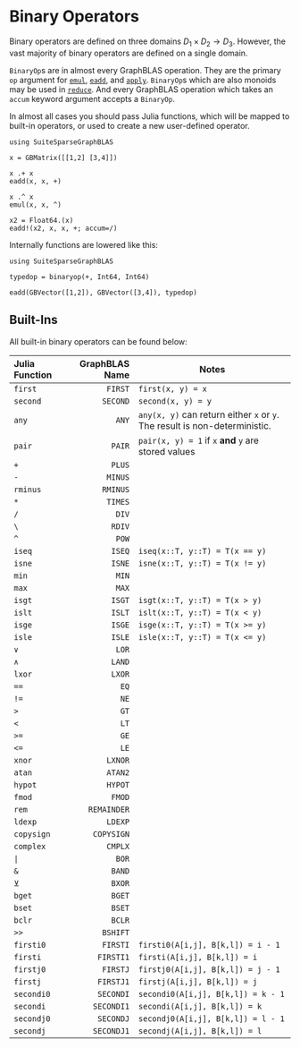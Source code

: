 # Binary Operators

Binary operators are defined on three domains $D_1 \times D_2 \rightarrow D_3$.
However, the vast majority of binary operators are defined on a single domain.

`BinaryOp`s are in almost every GraphBLAS operation. They are the primary `op` argument for [`emul`](@ref), [`eadd`](@ref), and [`apply`](@ref). `BinaryOp`s which are also monoids may be used in [`reduce`](@ref). And every GraphBLAS operation which takes an `accum` keyword argument accepts a `BinaryOp`.

In almost all cases you should pass Julia functions, which will be mapped to built-in operators, or used to create a new user-defined operator.

```@repl
using SuiteSparseGraphBLAS

x = GBMatrix([[1,2] [3,4]])

x .+ x
eadd(x, x, +)

x .^ x
emul(x, x, ^)

x2 = Float64.(x)
eadd!(x2, x, x, +; accum=/)
```

Internally functions are lowered like this:

```@repl
using SuiteSparseGraphBLAS

typedop = binaryop(+, Int64, Int64)

eadd(GBVector([1,2]), GBVector([3,4]), typedop)
```

## Built-Ins

All built-in binary operators can be found below:

| Julia Function | GraphBLAS Name | Notes                                                     |
|:----------------|----------------:|------------------------------------------------------   |
| `first`           | `FIRST`          | `first(x, y) = x`                                    |
| `second`          | `SECOND`         | `second(x, y) = y`                                   |
| `any`             | `ANY`            | `any(x, y)` can return either `x` or `y`. The result is non-deterministic.|
| `pair`            | `PAIR`           | `pair(x, y) = 1` if `x` **and** `y` are stored values|
| `+`               | `PLUS`           |                                                      |
| `-`               | `MINUS`          |                                                      |
| `rminus`          | `RMINUS`         |                                                      |
| `*`               | `TIMES`          |                                                      |
| `/`               | `DIV`            |                                                      |
| `\`               | `RDIV`           |                                                      |
| `^`               | `POW`            |                                                      |
| `iseq`            | `ISEQ`           | `iseq(x::T, y::T) = T(x == y)`                       |
| `isne`            | `ISNE`           | `isne(x::T, y::T) = T(x != y)`                       |
| `min`             | `MIN`            |                                                      |
| `max`             | `MAX`            |                                                      |
| `isgt`            | `ISGT`           | `isgt(x::T, y::T) = T(x > y)`                        |
| `islt`            | `ISLT`           | `islt(x::T, y::T) = T(x < y)`                        |
| `isge`            | `ISGE`           | `isge(x::T, y::T) = T(x >= y)`                       |
| `isle`            | `ISLE`           | `isle(x::T, y::T) = T(x <= y)`                       |
| `∨`               | `LOR`            |                                                      |
| `∧`               | `LAND`           |                                                      |
| `lxor`            | `LXOR`           |                                                      |
| `==`              | `EQ`             |                                                      |
| `!=`              | `NE`             |                                                      |
| `>`               | `GT`             |                                                      |
| `<`               | `LT`             |                                                      |
| `>=`              | `GE`             |                                                      |
| `<=`              | `LE`             |                                                      |
| `xnor`            | `LXNOR`          |                                                      |
| `atan`            | `ATAN2`          |                                                      |
| `hypot`           | `HYPOT`          |                                                      |
| `fmod`            | `FMOD`           |                                                      |
| `rem`             | `REMAINDER`      |                                                      |
| `ldexp`           | `LDEXP`          |                                                      |
| `copysign`        | `COPYSIGN`       |                                                      |
| `complex`         | `CMPLX`          |                                                      |
| `\|`              | `BOR`            |                                                      |
| `&`               | `BAND`           |                                                      |
| `⊻`               | `BXOR`           |                                                      |
| `bget`            | `BGET`           |                                                      |
| `bset`            | `BSET`           |                                                      |
| `bclr`            | `BCLR`           |                                                      |
| `>>`              | `BSHIFT`         |                                                      |
| `firsti0`         | `FIRSTI`         | `firsti0(A[i,j], B[k,l]) = i - 1`                    |
| `firsti`          | `FIRSTI1`        | `firsti(A[i,j], B[k,l]) = i`                         |
| `firstj0`         | `FIRSTJ`         | `firstj0(A[i,j], B[k,l]) = j - 1`                    |
| `firstj`          | `FIRSTJ1`        | `firstj(A[i,j], B[k,l]) = j`                         |
| `secondi0`        | `SECONDI`        | `secondi0(A[i,j], B[k,l]) = k - 1`                   |
| `secondi`         | `SECONDI1`       | `secondi(A[i,j], B[k,l]) = k`                        |
| `secondj0`        | `SECONDJ`        | `secondj0(A[i,j], B[k,l]) = l - 1`                   |
| `secondj`         | `SECONDJ1`       | `secondj(A[i,j], B[k,l]) = l`                        |
